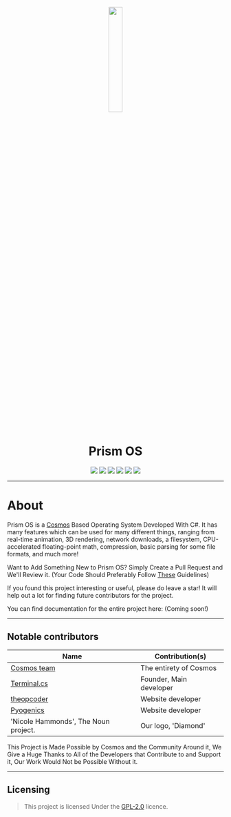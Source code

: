 <p align="center">
  <img src="https://github.com/Project-Prism/Prism-OS/raw/main/PrismFilesystem/Media/Images/Prism.bmp" width="25%" />
</p>

<h1 align="center">Prism OS</h1>

<p align="center">
  <img src="https://img.shields.io/github/languages/code-size/Project-Prism/Prism-OS?style=plastic" />
  <img src="https://img.shields.io/github/downloads/Project-Prism/Prism-OS/total?style=plastic" />
  <img src="https://img.shields.io/github/v/release/Project-Prism/Prism-Os?style=plastic" />
  <img src="https://img.shields.io/github/license/Project-Prism/Prism-OS?style=plastic" />
  <img src="https://img.shields.io/github/issues/Project-Prism/Prism-OS?style=plastic" />
  <img src="https://img.shields.io/discord/893388221424234496?style=plastic" />
</p>

<hr/>

# About

Prism OS is a [Cosmos](https://github.com/CosmosOS/Cosmos) Based Operating System Developed With C#. It has many features which can be used for many different things, ranging from real-time animation, 3D rendering, network downloads, a filesystem, CPU-accelerated floating-point math, compression, basic parsing for some file formats, and much more!

Want to Add Something New to Prism OS? Simply Create a Pull Request and We'll Review it. (Your Code Should Preferably Follow [These](https://github.com/Project-Prism/Prism-OS/blob/main/CONTRIBUTING.md) Guidelines)

If you found this project interesting or useful, please do leave a star! It will help out a lot for finding future contributors for the project.

You can find documentation for the entire project here: (Coming soon!)

<hr/>

## Notable contributors
| Name                                                  | Contribution(s)              |
|-------------------------------------------------------|------------------------------|
| [Cosmos team](https://github.com/CosmosOS/Cosmos)     | The entirety of Cosmos       |
| [Terminal.cs](https://github.com/terminal-cs)         | Founder, Main developer      |
| [theopcoder](https://github.com/theopcoder)           | Website developer            |
| [Pyogenics](https://github.com/Pyogenics)             | Website developer            |
| 'Nicole Hammonds', The Noun project.                  | Our logo, 'Diamond'          |

This Project is Made Possible by Cosmos and the Community Around it, We Give a Huge Thanks to All of the Developers that Contribute to and Support it, Our Work Would Not be Possible Without it.

<hr/>

## Licensing

> This project is licensed Under the [GPL-2.0](https://github.com/Project-Prism/Prism-OS/blob/main/LICENSE) licence.
